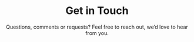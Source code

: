 ---
templateKey: 'contact-page'
title: Get in Touch
subtitle: Questions, comments or requests? Feel free to reach out, we’d love to hear from you.
meta_title: Contact Us | Rug Cleaning Toronto
meta_description: >-
  Cum sociis natoque penatibus et magnis dis parturient montes, nascetur
  ridiculus mus. Aenean eu leo quam. Pellentesque ornare sem lacinia quam
  venenatis vestibulum. Sed posuere consectetur est at lobortis. Cras mattis
  consectetur purus sit amet fermentum.
contacts:
  - address: 41 Tottenham Avenue, Toronto
    email: torontorugcleaning1@gmail.com
    phone: +1 416 4446784
    description: >-
      Donec scelerisque magna nec condimentum porttitor. Aliquam vel diam sed diam luctus pretium. 
      Sed quis egestas libero. Vestibulum nec venenatis ligula. 
---
